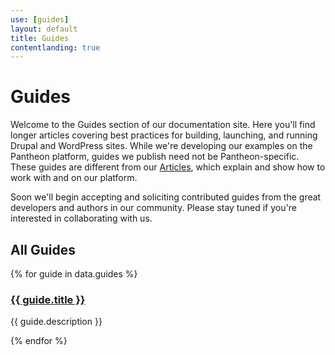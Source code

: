 ```yaml
---
use: [guides]
layout: default
title: Guides
contentlanding: true
---
```

<div class="container article">
  <div class="col-md-9">
  <h1> Guides</h1>
<p>Welcome to the Guides section of our documentation site. Here you'll find longer articles covering best practices for building, launching, and running Drupal and WordPress sites. While we're developing our examples on the Pantheon platform, guides we publish need not be Pantheon-specific. These guides are different from our <a href="/docs/articles">Articles</a>, which explain and show how to work with and on our platform.</p>
<p>Soon we'll begin accepting and soliciting contributed guides from the great developers and authors in our community. Please stay tuned if you're interested in collaborating with us.</p>
    <h2>All Guides</h2>
  {% for guide in data.guides %}
        <article>
          <h3><a href="{{ guide.url }}">{{ guide.title }}</a></h3>
          <p> {{ guide.description }} </p>  
          </article>
    {% endfor %}
</div>
</div>
